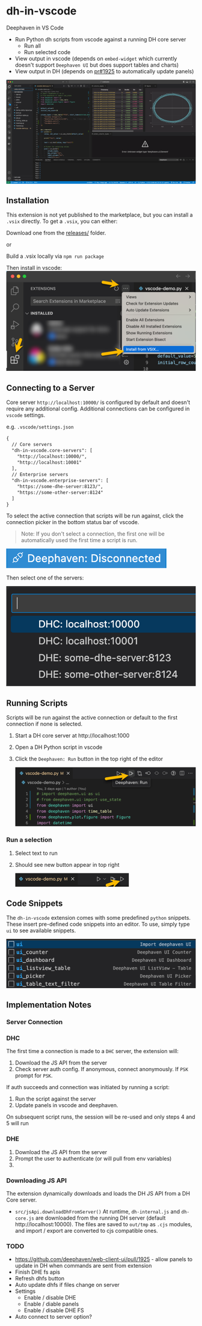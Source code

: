# dh-in-vscode

Deephaven in VS Code

- Run Python dh scripts from vscode against a running DH core server
  - Run all
  - Run selected code
- View output in vscode (depends on `embed-widget` which currently doesn't support `Deephaven UI` but does support tables and charts)
- View output in DH (depends on [pr#1925](https://github.com/deephaven/web-client-ui/pull/1925) to automatically update panels)

![Deephaven in VS Code Extension](docs/extension.png)

## Installation

This extension is not yet published to the marketplace, but you can install a `.vsix` directly. To get a `.vsix`, you can either:

Download one from the [releases/](releases/) folder.

or

Build a .vsix locally via `npm run package`

Then install in vscode:
![Install Deephaven in VS Code](docs/install.png)

## Connecting to a Server

Core server `http://localhost:10000/` is configured by default and doesn't require any additional config. Additional connections can be configured in `vscode` settings.

e.g. `.vscode/settings.json`

```jsonc
{
  // Core servers
  "dh-in-vscode.core-servers": [
    "http://localhost:10000/",
    "http://localhost:10001"
  ],
  // Enterprise servers
  "dh-in-vscode.enterprise-servers": [
    "https://some-dhe-server:8123/",
    "https://some-other-server:8124"
  ]
}
```

To select the active connection that scripts will be run against, click the connection picker in the bottom status bar of vscode.

> Note: If you don't select a connection, the first one will be automatically used the first time a script is run.

![Pick Connection](docs/select-connection.png)

Then select one of the servers:

![Connection Options](docs/select-connection-options.png)

## Running Scripts

Scripts will be run against the active connection or default to the first connection if none is selected.

1. Start a DH core server at http://localhost:1000
2. Open a DH Python script in vscode
3. Click the `Deephaven: Run` button in the top right of the editor

   ![Deephaven: Run](docs/run.png)

### Run a selection

1. Select text to run
2. Should see new button appear in top right

   ![Deephaven: Run Selection](docs/run-selection.png)

## Code Snippets

The `dh-in-vscode` extension comes with some predefined `python` snippets. These insert pre-defined code snippets into an editor. To use, simply type `ui` to see available snippets.

![Code Snippets](docs/code-snippets.png)

## Implementation Notes

### Server Connection

### DHC

The first time a connection is made to a `DHC` server, the extension will:

1. Download the JS API from the server
2. Check server auth config. If anonymous, connect anonymously. If `PSK` prompt for `PSK`.

If auth succeeds and connection was initiated by running a script:

1. Run the script against the server
2. Update panels in vscode and deephaven.

On subsequent script runs, the session will be re-used and only steps 4 and 5 will run

### DHE

1. Download the JS API from the server
2. Prompt the user to authenticate (or will pull from env variables)
3.

### Downloading JS API

The extension dynamically downloads and loads the DH JS API from a DH Core server.

- `src/jsApi.downloadDhFromServer()`
  At runtime, `dh-internal.js` and `dh-core.js` are downloaded from the running DH server (default http://localhost:10000). The files are saved to `out/tmp` as `.cjs` modules, and import / export are converted to cjs compatible ones.

### TODO

- https://github.com/deephaven/web-client-ui/pull/1925 - allow panels to update in DH when commands are sent from extension
- Finish DHE fs apis
- Refresh dhfs button
- Auto update dhfs if files change on server
- Settings
  - Enable / disable DHE
  - Enable / diable panels
  - Enable / disable DHE FS
- Auto connect to server option?
